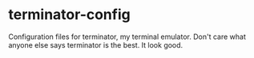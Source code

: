 # terminator-config
Configuration files for terminator, my terminal emulator. Don't care what anyone else says terminator is the best. It look good.
